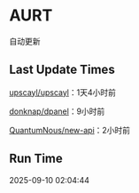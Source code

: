 # AURT

自动更新


## Last Update Times

[upscayl/upscayl](https://github.com/upscayl/upscayl)：1天4小时前

[donknap/dpanel](https://github.com/donknap/dpanel)：9小时前

[QuantumNous/new-api](https://github.com/QuantumNous/new-api)：2小时前


## Run Time
2025-09-10 02:04:44
